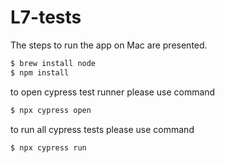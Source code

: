# L7-tests


The steps to run the app on Mac are presented.


```sh
$ brew install node
$ npm install
```
to open cypress test runner please use command

```sh
$ npx cypress open
```

to run all cypress tests please use command

```sh
$ npx cypress run
```